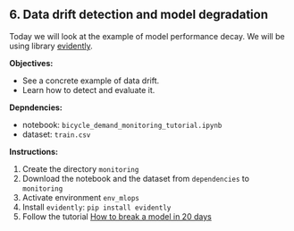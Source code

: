 ## 6. Data drift detection and model degradation

Today we will look at the example of model performance decay. We will be using library [evidently](https://evidentlyai.com/).

**Objectives:**

- See a concrete example of data drift.
- Learn how to detect and evaluate it.

**Depndencies:**

- notebook: `bicycle_demand_monitoring_tutorial.ipynb`
- dataset: `train.csv`

**Instructions:**

1. Create the directory `monitoring`
2. Download the notebook and the dataset from `dependencies` to `monitoring`
3. Activate environment `env_mlops`
4. Install `evidently`: `pip install evidently`
5. Follow the tutorial [How to break a model in 20 days](https://evidentlyai.com/blog/tutorial-1-model-analytics-in-production)
